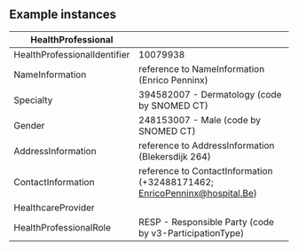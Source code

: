 ## Example instances

| HealthProfessional    |                   |
|-----------------------|-------------------|
| HealthProfessionalIdentifier | 10079938  
| NameInformation |  reference to NameInformation (Enrico Penninx)
| Specialty | 394582007 - Dermatology (code by SNOMED CT) 
| Gender | 248153007 - Male (code by SNOMED CT)  
| AddressInformation |  reference to AddressInformation (Blekersdijk 264) | 
| ContactInformation |  reference to ContactInformation (+32488171462; EnricoPenninx@hospital.Be) | 
| HealthcareProvider | 
| HealthProfessionalRole | RESP - Responsible Party (code by v3-ParticipationType) 



